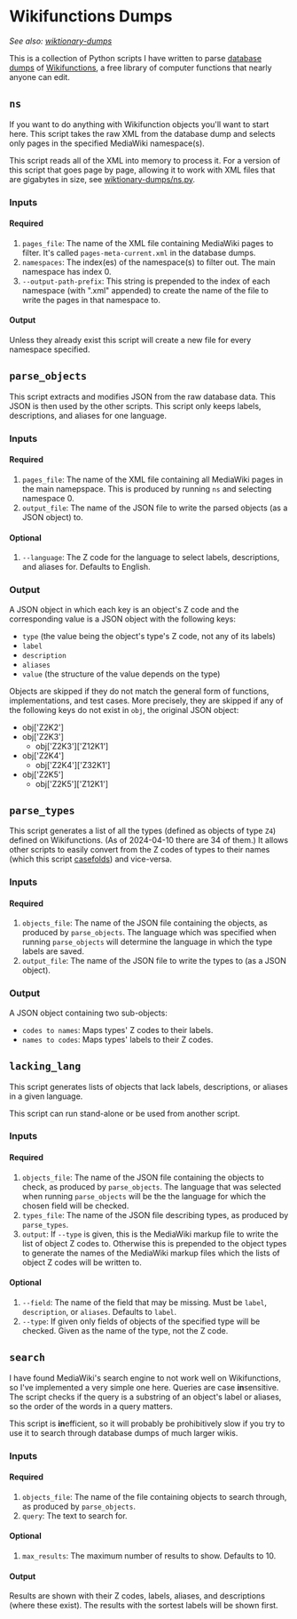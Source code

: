 # Wikifunctions Dumps

*See also: [wiktionary-dumps](https://github.com/excarnateSojourner/wiktionary-dumps/tree/master)*

This is a collection of Python scripts I have written to parse [database dumps](https://dumps.wikimedia.org/) of [Wikifunctions](https://www.wikifunctions.org/wiki/Wikifunctions:Main_Page), a free library of computer functions that nearly anyone can edit.

## `ns`
If you want to do anything with Wikifunction objects you'll want to start here. This script takes the raw XML from the database dump and selects only pages in the specified MediaWiki namespace(s).

This script reads all of the XML into memory to process it. For a version of this script that goes page by page, allowing it to work with XML files that are gigabytes in size, see [wiktionary-dumps/ns.py](https://github.com/excarnateSojourner/wiktionary-dumps/blob/master/ns.py).

### Inputs
#### Required
1. `pages_file`: The name of the XML file containing MediaWiki pages to filter. It's called `pages-meta-current.xml` in the database dumps.
1. `namespaces`: The index(es) of the namespace(s) to filter out. The main namespace has index 0.
1. `--output-path-prefix`: This string is prepended to the index of each namespace (with ".xml" appended) to create the name of the file to write the pages in that namespace to.

#### Output
Unless they already exist this script will create a new file for every namespace specified.

## `parse_objects`
This script extracts and modifies JSON from the raw database data. This JSON is then used by the other scripts. This script only keeps labels, descriptions, and aliases for one language.

### Inputs
#### Required
1. `pages_file`: The name of the XML file containing all MediaWiki pages in the main namepspace. This is produced by running `ns` and selecting namespace 0.
1. `output_file`: The name of the JSON file to write the parsed objects (as a JSON object) to.

#### Optional
1. `--language`: The Z code for the language to select labels, descriptions, and aliases for. Defaults to English.

### Output
A JSON object in which each key is an object's Z code and the corresponding value is a JSON object with the following keys:
* `type` (the value being the object's type's Z code, not any of its labels)
* `label`
* `description`
* `aliases`
* `value` (the structure of the value depends on the type)

Objects are skipped if they do not match the general form of functions, implementations, and test cases. More precisely, they are skipped if any of the following keys do not exist in `obj`, the original JSON object:
* obj['Z2K2']
* obj['Z2K3']
	* obj['Z2K3']\['Z12K1'\]
* obj['Z2K4']
	* obj['Z2K4']\['Z32K1'\]
* obj['Z2K5']
	* obj['Z2K5']\['Z12K1'\]

## `parse_types`
This script generates a list of all the types (defined as objects of type `Z4`) defined on Wikifunctions. (As of 2024-04-10 there are 34 of them.) It allows other scripts to easily convert from the Z codes of types to their names (which this script [casefolds](https://docs.python.org/3/library/stdtypes.html#str.casefold)) and vice-versa.

### Inputs
#### Required
1. `objects_file`: The name of the JSON file containing the objects, as produced by `parse_objects`. The language which was specified when running `parse_objects` will determine the language in which the type labels are saved.
1. `output_file`: The name of the JSON file to write the types to (as a JSON object).

### Output
A JSON object containing two sub-objects:
* `codes to names`: Maps types' Z codes to their labels.
* `names to codes`: Maps types' labels to their Z codes.

## `lacking_lang`
This script generates lists of objects that lack labels, descriptions, or aliases in a given language.

This script can run stand-alone or be used from another script.

### Inputs
#### Required
1. `objects_file`: The name of the JSON file containing the objects to check, as produced by `parse_objects`. The language that was selected when running `parse_objects` will be the the language for which the chosen field will be checked.
1. `types_file`: The name of the JSON file describing types, as produced by `parse_types`.
1. `output`: If `--type` is given, this is the MediaWiki markup file to write the list of object Z codes to. Otherwise this is prepended to the object types to generate the names of the MediaWiki markup files which the lists of object Z codes will be written to.

#### Optional
1. `--field`: The name of the field that may be missing. Must be `label`, `description`, or `aliases`. Defaults to `label`.
1. `--type`: If given only fields of objects of the specified type will be checked. Given as the name of the type, not the Z code.

## `search`
I have found MediaWiki's search engine to not work well on Wikifunctions, so I've implemented a very simple one here. Queries are case **in**sensitive. The script checks if the query is a substring of an object's label or aliases, so the order of the words in a query matters.

This script is **in**efficient, so it will probably be prohibitively slow if you try to use it to search through database dumps of much larger wikis.

### Inputs
#### Required
1. `objects_file`: The name of the file containing objects to search through, as produced by `parse_objects`.
1. `query`: The text to search for.

#### Optional
1. `max_results`: The maximum number of results to show. Defaults to 10.

#### Output
Results are shown with their Z codes, labels, aliases, and descriptions (where these exist). The results with the sortest labels will be shown first.
